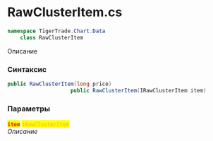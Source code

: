 
# RawClusterItem.cs
```csharp
namespace TigerTrade.Chart.Data  
    class RawClusterItem
```

Описание

### Синтаксис
```csharp
public RawClusterItem(long price)
                    public RawClusterItem(IRawClusterItem item)
```

### Параметры  
<mark style="color:red;">**`item`**</mark> <mark style="color: rgb(255, 166, 87);">`IRawClusterItem`</mark>  
 *Описание*  
  

                    
                    